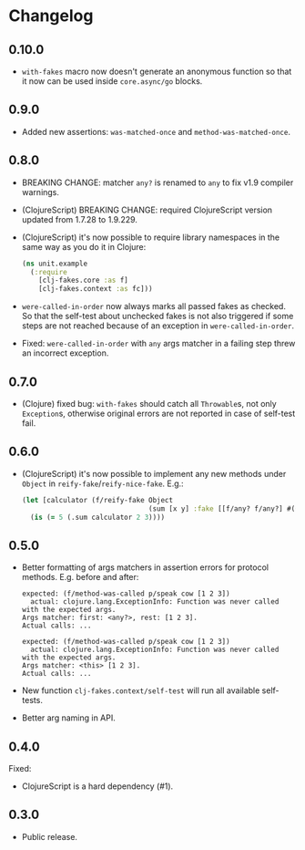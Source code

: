 # Changelog

## 0.10.0
- `with-fakes` macro now doesn't generate an anonymous function
so that it now can be used inside `core.async/go` blocks.

## 0.9.0
- Added new assertions: `was-matched-once` and `method-was-matched-once`.

## 0.8.0
- BREAKING CHANGE: matcher `any?` is renamed to `any` to fix v1.9 compiler warnings.
- (ClojureScript) BREAKING CHANGE: required ClojureScript version updated from 1.7.28 to 1.9.229.
- (ClojureScript) it's now possible to require library namespaces in the same way as you do it in Clojure:

    ```clj
    (ns unit.example
      (:require
        [clj-fakes.core :as f]
        [clj-fakes.context :as fc]))
    ```
- `were-called-in-order` now always marks all passed fakes as checked.
So that the self-test about unchecked fakes is not also triggered if some steps are not reached
because of an exception in `were-called-in-order`.
- Fixed: `were-called-in-order` with `any` args matcher in a failing step threw an incorrect exception.

## 0.7.0

- (Clojure) fixed bug: `with-fakes` should catch all `Throwable`s, not only `Exception`s,
otherwise original errors are not reported in case of self-test fail.

## 0.6.0

- (ClojureScript) it's now possible to implement any new methods under `Object` in `reify-fake`/`reify-nice-fake`. E.g.:

    ```clj
    (let [calculator (f/reify-fake Object
                                   (sum [x y] :fake [[f/any? f/any?] #(+ %2 %3)]))]
      (is (= 5 (.sum calculator 2 3))))
    ```

## 0.5.0

- Better formatting of args matchers in assertion errors for protocol methods. E.g. before and after:

    ```
    expected: (f/method-was-called p/speak cow [1 2 3])
      actual: clojure.lang.ExceptionInfo: Function was never called with the expected args.
    Args matcher: first: <any?>, rest: [1 2 3].
    Actual calls: ...
    ```
    
    ```
    expected: (f/method-was-called p/speak cow [1 2 3])
      actual: clojure.lang.ExceptionInfo: Function was never called with the expected args.
    Args matcher: <this> [1 2 3].
    Actual calls: ...
    ```

- New function `clj-fakes.context/self-test` will run all available self-tests.
- Better arg naming in API.

## 0.4.0

Fixed:
- ClojureScript is a hard dependency (#1).

## 0.3.0

- Public release.
